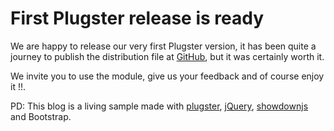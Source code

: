 # First Plugster release is ready

We are happy to release our very first Plugster version, it has been quite a journey to publish the distribution file at [GitHub](https://github.com/paranoid-software/plugster), but it was certainly worth it.

We invite you to use the module, give us your feedback and of course enjoy it !!.

PD: This blog is a living sample made with [plugster](https://github.com/paranoid-software/plugster), [jQuery](https://github.com/jquery/jquery), [showdownjs](http://showdownjs.com) and Bootstrap.
